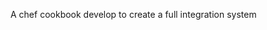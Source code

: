 <!-- name 'infra_chef'
maintainer 'Jimbo Dragon'
maintainer_email 'jimbo_dragon@hotmail.com'
license 'MIT'
description 'Installs/Configures infra_chef'
version '0.1.0'
chef_version '>= 16.6.14'
issues_url 'https://github.com/jimbodragon/infra_chef/issues'
source_url 'https://github.com/jimbodragon/infra_chef' -->


A chef cookbook develop to create a full integration system
